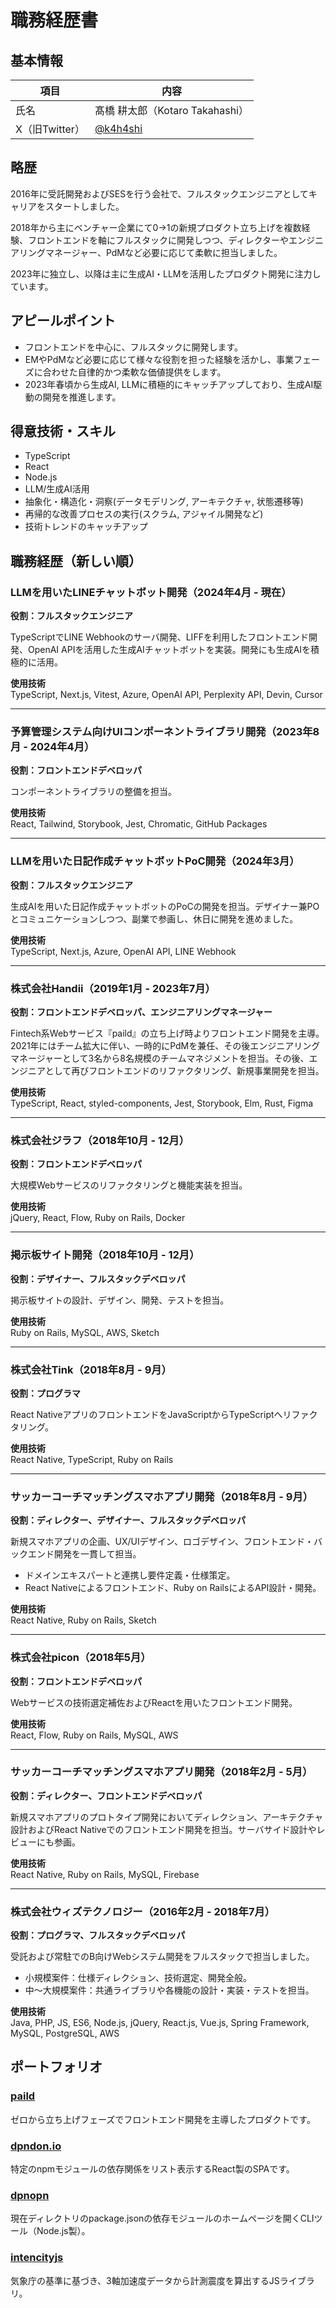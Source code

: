 # 職務経歴書

## 基本情報

| 項目      | 内容                                   |
| -------- | --------------------------------------- |
| 氏名     | 髙橋 耕太郎（Kotaro Takahashi）          |
| X（旧Twitter）  | [@k4h4shi](https://twitter.com/k4h4shi) |

## 略歴
2016年に受託開発およびSESを行う会社で、フルスタックエンジニアとしてキャリアをスタートしました。

2018年から主にベンチャー企業にて0→1の新規プロダクト立ち上げを複数経験、フロントエンドを軸にフルスタックに開発しつつ、ディレクターやエンジニアリングマネージャー、PdMなど必要に応じて柔軟に担当しました。

2023年に独立し、以降は主に生成AI・LLMを活用したプロダクト開発に注力しています。

## アピールポイント

- フロントエンドを中心に、フルスタックに開発します。
- EMやPdMなど必要に応じて様々な役割を担った経験を活かし、事業フェーズに合わせた自律的かつ柔軟な価値提供をします。
- 2023年春頃から生成AI, LLMに積極的にキャッチアップしており、生成AI駆動の開発を推進します。

## 得意技術・スキル
- TypeScript
- React
- Node.js
- LLM/生成AI活用
- 抽象化・構造化・洞察(データモデリング, アーキテクチャ, 状態遷移等)
- 再帰的な改善プロセスの実行(スクラム, アジャイル開発など)
- 技術トレンドのキャッチアップ

## 職務経歴（新しい順）

### LLMを用いたLINEチャットボット開発（2024年4月 - 現在）

**役割：フルスタックエンジニア**

TypeScriptでLINE Webhookのサーバ開発、LIFFを利用したフロントエンド開発、OpenAI APIを活用した生成AIチャットボットを実装。開発にも生成AIを積極的に活用。

**使用技術**  
TypeScript, Next.js, Vitest, Azure, OpenAI API, Perplexity API, Devin, Cursor

---

### 予算管理システム向けUIコンポーネントライブラリ開発（2023年8月 - 2024年4月）

**役割：フロントエンドデベロッパ**

コンポーネントライブラリの整備を担当。

**使用技術**  
React, Tailwind, Storybook, Jest, Chromatic, GitHub Packages

---

### LLMを用いた日記作成チャットボットPoC開発（2024年3月）

**役割：フルスタックエンジニア**

生成AIを用いた日記作成チャットボットのPoCの開発を担当。デザイナー兼POとコミュニケーションしつつ、副業で参画し、休日に開発を進めました。

**使用技術**  
TypeScript, Next.js, Azure, OpenAI API, LINE Webhook

---

### 株式会社Handii（2019年1月 - 2023年7月）

**役割：フロントエンドデベロッパ、エンジニアリングマネージャー**

Fintech系Webサービス『paild』の立ち上げ時よりフロントエンド開発を主導。2021年にはチーム拡大に伴い、一時的にPdMを兼任、その後エンジニアリングマネージャーとして3名から8名規模のチームマネジメントを担当。その後、エンジニアとして再びフロントエンドのリファクタリング、新規事業開発を担当。

**使用技術**  
TypeScript, React, styled-components, Jest, Storybook, Elm, Rust, Figma

---

### 株式会社ジラフ（2018年10月 - 12月）

**役割：フロントエンドデベロッパ**

大規模Webサービスのリファクタリングと機能実装を担当。

**使用技術**  
jQuery, React, Flow, Ruby on Rails, Docker

---

### 掲示板サイト開発（2018年10月 - 12月）

**役割：デザイナー、フルスタックデベロッパ**

掲示板サイトの設計、デザイン、開発、テストを担当。

**使用技術**  
Ruby on Rails, MySQL, AWS, Sketch

---

### 株式会社Tink（2018年8月 - 9月）

**役割：プログラマ**

React NativeアプリのフロントエンドをJavaScriptからTypeScriptへリファクタリング。

**使用技術**  
React Native, TypeScript, Ruby on Rails

---

### サッカーコーチマッチングスマホアプリ開発（2018年8月 - 9月）

**役割：ディレクター、デザイナー、フルスタックデベロッパ**

新規スマホアプリの企画、UX/UIデザイン、ロゴデザイン、フロントエンド・バックエンド開発を一貫して担当。
- ドメインエキスパートと連携し要件定義・仕様策定。
- React Nativeによるフロントエンド、Ruby on RailsによるAPI設計・開発。

**使用技術**  
React Native, Ruby on Rails, Sketch

---

### 株式会社picon（2018年5月）

**役割：フロントエンドデベロッパ**

Webサービスの技術選定補佐およびReactを用いたフロントエンド開発。

**使用技術**  
React, Flow, Ruby on Rails, MySQL, AWS

---

### サッカーコーチマッチングスマホアプリ開発（2018年2月 - 5月）

**役割：ディレクター、フロントエンドデベロッパ**

新規スマホアプリのプロトタイプ開発においてディレクション、アーキテクチャ設計およびReact Nativeでのフロントエンド開発を担当。サーバサイド設計やレビューにも参画。

**使用技術**  
React Native, Ruby on Rails, MySQL, Firebase

---

### 株式会社ウィズテクノロジー（2016年2月 - 2018年7月）

**役割：プログラマ、フルスタックデベロッパ**

受託および常駐でのB向けWebシステム開発をフルスタックで担当しました。
- 小規模案件：仕様ディレクション、技術選定、開発全般。
- 中～大規模案件：共通ライブラリや各機能の設計・実装・テストを担当。

**使用技術**  
Java, PHP, JS, ES6, Node.js, jQuery, React.js, Vue.js, Spring Framework, MySQL, PostgreSQL, AWS

## ポートフォリオ

### [paild](https://www.paild.io/)
ゼロから立ち上げフェーズでフロントエンド開発を主導したプロダクトです。

### [dpndon.io](https://k4h4shi.github.io/dpndon.io/)
特定のnpmモジュールの依存関係をリスト表示するReact製のSPAです。

### [dpnopn](https://www.npmjs.com/package/dpnopn)
現在ディレクトリのpackage.jsonの依存モジュールのホームページを開くCLIツール（Node.js製）。

### [intencityjs](https://www.npmjs.com/package/intensityjs)
気象庁の基準に基づき、3軸加速度データから計測震度を算出するJSライブラリ。
